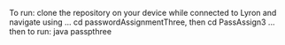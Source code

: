 To run: clone the repository on your device while connected to Lyron and navigate using ... cd passwordAssignmentThree, then cd PassAssign3 ... then to run: java passpthree
